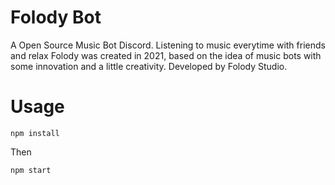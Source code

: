 # Folody Bot
A Open Source Music Bot Discord.
Listening to music everytime with friends and relax
Folody was created in 2021, based on the idea of ​​music bots with some innovation and a little creativity. 
Developed by Folody Studio.

# Usage
```
npm install
```

Then

```
npm start
```
